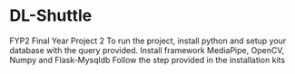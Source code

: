 # DL-Shuttle
FYP2
Final Year Project 2
To run the project, install python and setup your database with the query provided.
Install framework MediaPipe, OpenCV, Numpy and Flask-Mysqldb 
Follow the step provided in the installation kits
